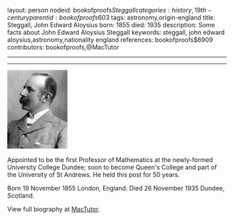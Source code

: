 layout: person
nodeid: bookofproofs$Steggall
categories: history,19th-century
parentid: bookofproofs$603
tags: astronomy,origin-england
title: Steggall, John Edward Aloysius
born: 1855
died: 1935
description: Some facts about John Edward Aloysius Steggall
keywords: steggall, john edward aloysius,astronomy,nationality england
references: bookofproofs$6909
contributors: bookofproofs,@MacTutor

---


---

![Steggall.jpg](https://github.com/bookofproofs/bookofproofs.github.io/blob/main/_sources/_assets/images/portraits/Steggall.jpg?raw=true)

Appointed to be the first Professor of Mathematics at the newly-formed University College Dundee; soon to become Queen's College and part of the University of St Andrews. He held this post for 50 years.

Born 19 November 1855 London, England. Died 26 November 1935 Dundee, Scotland.


View full biography at [MacTutor](https://mathshistory.st-andrews.ac.uk/Biographies/Steggall/).